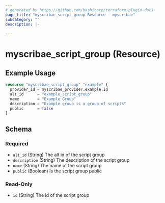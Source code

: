 ```yaml
---
# generated by https://github.com/hashicorp/terraform-plugin-docs
page_title: "myscribae_script_group Resource - myscribae"
subcategory: ""
description: |-
  
---
```


# myscribae_script_group (Resource)



## Example Usage

```terraform
resource "myscribae_script_group" "example" {
  provider_id = myscribae_provider.example.id
  alt_id      = "example_script_group"
  name        = "Example Group"
  description = "Example group is a group of scripts"
  public      = false
}
```

<!-- schema generated by tfplugindocs -->
## Schema

### Required

- `alt_id` (String) The alt id of the script group
- `description` (String) The description of the script group
- `name` (String) The name of the script group
- `public` (Boolean) Is the script group public

### Read-Only

- `id` (String) The id of the script group
